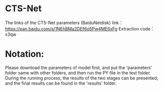 # CTS-Net
The links of the CTS-Net parameters (BaiduNetdisk)
link：https://pan.baidu.com/s/1NEhBMa2DEf6q5Pw4ME6xFg 
Extraction code：x3qw

# Notation:
Please download the parameters of model first, and put the 'parameters' folder same with other folders, and then run the PY file in the test folder. During the running process, the results of the two stages can be presented, and the final results can be found in the 'results' folder.
